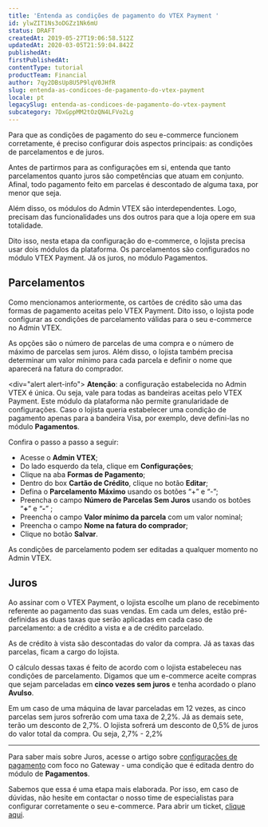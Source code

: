 ```yaml
---
title: 'Entenda as condições de pagamento do VTEX Payment '
id: ylwZIT1Ns3oDGZz1Nk6mU
status: DRAFT
createdAt: 2019-05-27T19:06:58.512Z
updatedAt: 2020-03-05T21:59:04.842Z
publishedAt: 
firstPublishedAt: 
contentType: tutorial
productTeam: Financial
author: 7qy2DBsUp8U5P9lqV0JHfR
slug: entenda-as-condicoes-de-pagamento-do-vtex-payment
locale: pt
legacySlug: entenda-as-condicoes-de-pagamento-do-vtex-payment
subcategory: 7DxGppMM2tOzQN4LFVo2Lg
---
```


Para que as condições de pagamento do seu e-commerce funcionem corretamente, é preciso configurar dois aspectos principais: as condições de parcelamentos e de juros.  

Antes de partirmos para as configurações em si, entenda que tanto parcelamentos quanto juros são competências que atuam em conjunto. Afinal, todo pagamento feito em parcelas é descontado de alguma taxa, por menor que seja.

Além disso, os módulos do Admin VTEX são interdependentes. Logo, precisam das funcionalidades uns dos outros para que a loja opere em sua totalidade.

Dito isso, nesta etapa da configuração do e-commerce, o lojista precisa usar dois módulos da plataforma. Os parcelamentos são configurados no módulo VTEX Payment. Já os juros, no módulo Pagamentos.

## Parcelamentos ##

Como mencionamos anteriormente, os cartões de crédito são uma das formas de pagamento aceitas pelo VTEX Payment. Dito isso, o lojista pode configurar as condições de parcelamento válidas para o seu e-commerce no Admin VTEX. 

As opções são o número de parcelas de uma compra e o número de máximo de parcelas sem juros. Além disso, o lojista também precisa determinar um valor mínimo para cada parcela e definir o nome que aparecerá na fatura do comprador. 

<div="alert alert-info">
__Atenção__: a configuração estabelecida no Admin VTEX é única. Ou seja, vale para todas as bandeiras aceitas pelo VTEX Payment. Este módulo da plataforma não permite granularidade de configurações. Caso o lojista queria estabelecer uma condição de pagamento apenas para a bandeira Visa, por exemplo, deve defini-las no módulo __Pagamentos__.
</div>

Confira o passo a passo a seguir:

- Acesse o __Admin VTEX__;
- Do lado esquerdo da tela, clique em __Configurações__; 
- Clique na aba __Formas de Pagamento__;
- Dentro do box __Cartão de Crédito__, clique no botão __Editar__;
- Defina o __Parcelamento Máximo__ usando os botões “+” e “-”;
- Preencha o campo __Número de Parcelas Sem Juros__ usando os botões “__+__” e “__-__” ;
- Preencha o campo __Valor mínimo da parcela__ com um valor nominal;
- Preencha o campo __Nome na fatura do comprador__; 
- Clique no botão __Salvar__.

As condições de parcelamento podem ser editadas a qualquer momento no Admin VTEX.

## Juros ##
Ao assinar com o VTEX Payment, o lojista escolhe um plano de recebimento referente ao pagamento das suas vendas. Em cada um deles, estão pré-definidas as duas taxas que serão aplicadas em cada caso de parcelamento: a de crédito a vista e a de crédito parcelado.   

As de crédito à vista são descontadas do valor da compra. Já as taxas das parcelas, ficam a cargo do lojista. 

O cálculo dessas taxas é feito de acordo com o lojista estabeleceu nas condições de parcelamento. Digamos que um e-commerce aceite compras que sejam parceladas em __cinco vezes sem juros__ e tenha acordado o plano __Avulso__.  

Em um caso de uma máquina de lavar parceladas em 12 vezes, as cinco parcelas sem juros sofrerão com uma taxa de 2,2%. Já as demais sete, terão um desconto de 2,7%. O lojista sofrerá um desconto de 0,5% de juros do valor total da compra. Ou seja, 2,7% - 2,2%

****

Para saber mais sobre Juros, acesse o artigo sobre [configurações de pagamento](https://help.vtex.com/tutorial/condicoes-de-pagamento--tutorials_455 "configurações de pagamento") com foco no Gateway - uma condição que é editada dentro do módulo de __Pagamentos__.

Sabemos que essa é uma etapa mais elaborada. Por isso, em caso de dúvidas, não hesite em contactar o nosso time de especialistas para configurar corretamente o seu e-commerce. Para abrir um ticket, [clique aqui](https://help.vtex.com/ "clique aqui").

